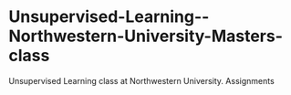 # Unsupervised-Learning--Northwestern-University-Masters-class
Unsupervised Learning class at Northwestern University. Assignments

